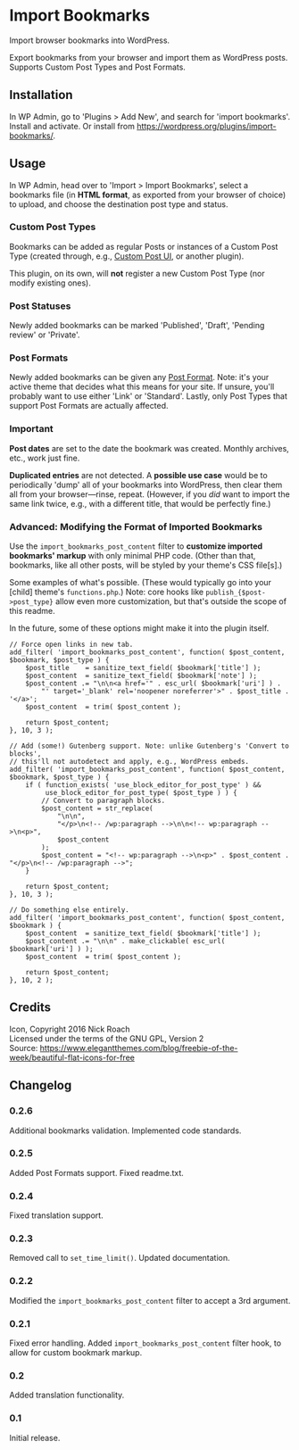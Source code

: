 # Import Bookmarks
Import browser bookmarks into WordPress.

Export bookmarks from your browser and import them as WordPress posts. Supports Custom Post Types and Post Formats.

## Installation
In WP Admin, go to 'Plugins > Add New', and search for 'import bookmarks'. Install and activate. Or install from https://wordpress.org/plugins/import-bookmarks/.

## Usage
In WP Admin, head over to 'Import > Import Bookmarks', select a bookmarks file (in **HTML format**, as exported from your browser of choice) to upload, and choose the destination post type and status.

### Custom Post Types
Bookmarks can be added as regular Posts or instances of a Custom Post Type (created through, e.g., [Custom Post UI](https://wordpress.org/plugins/custom-post-type-ui/), or another plugin).

This plugin, on its own, will **not** register a new Custom Post Type (nor modify existing ones).

### Post Statuses
Newly added bookmarks can be marked 'Published', 'Draft', 'Pending review' or 'Private'.

### Post Formats
Newly added bookmarks can be given any [Post Format](https://developer.wordpress.org/themes/functionality/post-formats/). Note: it's your active theme that decides what this means for your site. If unsure, you'll probably want to use either 'Link' or 'Standard'. Lastly, only Post Types that support Post Formats are actually affected.

### Important
**Post dates** are set to the date the bookmark was created. Monthly archives, etc., work just fine.

**Duplicated entries** are not detected. A **possible use case** would be to periodically 'dump' all of your bookmarks into WordPress, then clear them all from your browser—rinse, repeat. (However, if you *did* want to import the same link twice, e.g., with a different title, that would be perfectly fine.)

### Advanced: Modifying the Format of Imported Bookmarks
Use the `import_bookmarks_post_content` filter to **customize imported bookmarks' markup** with only minimal PHP code. (Other than that, bookmarks, like all other posts, will be styled by your theme's CSS file[s].)

Some examples of what's possible. (These would typically go into your [child] theme's `functions.php`.) Note: core hooks like `publish_{$post->post_type}` allow even more customization, but that's outside the scope of this readme.

In the future, some of these options might make it into the plugin itself.

```
// Force open links in new tab.
add_filter( 'import_bookmarks_post_content', function( $post_content, $bookmark, $post_type ) {
    $post_title    = sanitize_text_field( $bookmark['title'] );
    $post_content  = sanitize_text_field( $bookmark['note'] );
    $post_content .= "\n\n<a href='" . esc_url( $bookmark['uri'] ) .
        "' target='_blank' rel='noopener noreferrer'>" . $post_title . '</a>';
    $post_content  = trim( $post_content );

    return $post_content;
}, 10, 3 );
```

```
// Add (some!) Gutenberg support. Note: unlike Gutenberg's 'Convert to blocks',
// this'll not autodetect and apply, e.g., WordPress embeds.
add_filter( 'import_bookmarks_post_content', function( $post_content, $bookmark, $post_type ) {
    if ( function_exists( 'use_block_editor_for_post_type' ) &&
         use_block_editor_for_post_type( $post_type ) ) {
        // Convert to paragraph blocks.
        $post_content = str_replace(
            "\n\n",
            "</p>\n<!-- /wp:paragraph -->\n\n<!-- wp:paragraph -->\n<p>",
            $post_content
        );
        $post_content = "<!-- wp:paragraph -->\n<p>" . $post_content . "</p>\n<!-- /wp:paragraph -->";
    }

    return $post_content;
}, 10, 3 );
```

```
// Do something else entirely.
add_filter( 'import_bookmarks_post_content', function( $post_content, $bookmark ) {
    $post_content  = sanitize_text_field( $bookmark['title'] );
    $post_content .= "\n\n" . make_clickable( esc_url( $bookmark['uri'] ) );
    $post_content  = trim( $post_content );

    return $post_content;
}, 10, 2 );
```

## Credits
Icon, Copyright 2016 Nick Roach  
Licensed under the terms of the GNU GPL, Version 2  
Source: https://www.elegantthemes.com/blog/freebie-of-the-week/beautiful-flat-icons-for-free

## Changelog

### 0.2.6
Additional bookmarks validation. Implemented code standards.

### 0.2.5
Added Post Formats support. Fixed readme.txt.

### 0.2.4
Fixed translation support.

### 0.2.3
Removed call to `set_time_limit()`. Updated documentation.

### 0.2.2
Modified the `import_bookmarks_post_content` filter to accept a 3rd argument.

### 0.2.1
Fixed error handling. Added `import_bookmarks_post_content` filter hook, to allow for custom bookmark markup.

### 0.2
Added translation functionality.

### 0.1
Initial release.
